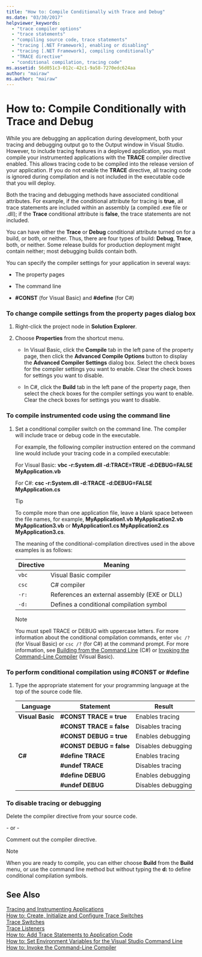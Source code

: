 ```yaml
---
title: "How to: Compile Conditionally with Trace and Debug"
ms.date: "03/30/2017"
helpviewer_keywords: 
  - "trace compiler options"
  - "trace statements"
  - "compiling source code, trace statements"
  - "tracing [.NET Framework], enabling or disabling"
  - "tracing [.NET Framework], compiling conditionally"
  - "TRACE directive"
  - "conditional compilation, tracing code"
ms.assetid: 56d051c3-012c-42c1-9a58-7270edc624aa
author: "mairaw"
ms.author: "mairaw"
---
```

# How to: Compile Conditionally with Trace and Debug
While you are debugging an application during development, both your tracing and debugging output go to the Output window in Visual Studio. However, to include tracing features in a deployed application, you must compile your instrumented applications with the **TRACE** compiler directive enabled. This allows tracing code to be compiled into the release version of your application. If you do not enable the **TRACE** directive, all tracing code is ignored during compilation and is not included in the executable code that you will deploy.  

 Both the tracing and debugging methods have associated conditional attributes. For example, if the conditional attribute for tracing is **true**, all trace statements are included within an assembly (a compiled .exe file or .dll); if the **Trace** conditional attribute is **false**, the trace statements are not included.  

 You can have either the **Trace** or **Debug** conditional attribute turned on for a build, or both, or neither. Thus, there are four types of build: **Debug**, **Trace**, both, or neither. Some release builds for production deployment might contain neither; most debugging builds contain both.  

 You can specify the compiler settings for your application in several ways:  

- The property pages  

- The command line  

- **#CONST** (for Visual Basic) and **#define** (for C#)  

### To change compile settings from the property pages dialog box  

1. Right-click the project node in **Solution Explorer**.  

2. Choose **Properties** from the shortcut menu.  

   - In Visual Basic, click the **Compile** tab in the left pane of the property page, then click the **Advanced Compile Options** button to display the **Advanced Compiler Settings** dialog box. Select the check boxes for the compiler settings you want to enable. Clear the check boxes for settings you want to disable.  

   - In C#, click the **Build** tab in the left pane of the property page, then select the check boxes for the compiler settings you want to enable. Clear the check boxes for settings you want to disable.  

### To compile instrumented code using the command line  

1. Set a conditional compiler switch on the command line. The compiler will include trace or debug code in the executable.  

    For example, the following compiler instruction entered on the command line would include your tracing code in a compiled executable:  

    For Visual Basic: **vbc -r:System.dll -d:TRACE=TRUE -d:DEBUG=FALSE MyApplication.vb**  

    For C#: **csc -r:System.dll -d:TRACE -d:DEBUG=FALSE MyApplication.cs**  

   > [!TIP]
   >  To compile more than one application file, leave a blank space between the file names, for example, **MyApplication1.vb MyApplication2.vb MyApplication3.vb** or **MyApplication1.cs MyApplication2.cs MyApplication3.cs**.  

    The meaning of the conditional-compilation directives used in the above examples is as follows:  


   |Directive|Meaning|  
   |---------------|-------------|  
   |`vbc`|Visual Basic compiler|  
   |`csc`|C# compiler|  
   |`-r:`|References an external assembly (EXE or DLL)|  
   |`-d:`|Defines a conditional compilation symbol|  

   > [!NOTE]
   >  You must spell TRACE or DEBUG with uppercase letters. For more information about the conditional compilation commands, enter `vbc /?` (for Visual Basic) or `csc /?` (for C#) at the command prompt. For more information, see [Building from the Command Line](~/docs/csharp/language-reference/compiler-options/how-to-set-environment-variables-for-the-visual-studio-command-line.md) (C#) or [Invoking the Command-Line Compiler](~/docs/visual-basic/reference/command-line-compiler/how-to-invoke-the-command-line-compiler.md) (Visual Basic).  

### To perform conditional compilation using #CONST or #define  

1. Type the appropriate statement for your programming language at the top of the source code file.  


   |     Language     |        Statement         |       Result       |
   |------------------|--------------------------|--------------------|
   | **Visual Basic** | **#CONST TRACE = true**  |  Enables tracing   |
   |                  | **#CONST TRACE = false** |  Disables tracing  |
   |                  | **#CONST DEBUG = true**  | Enables debugging  |
   |                  | **#CONST DEBUG = false** | Disables debugging |
   |      **C#**      |    **#define TRACE**     |  Enables tracing   |
   |                  |     **#undef TRACE**     |  Disables tracing  |
   |                  |    **#define DEBUG**     | Enables debugging  |
   |                  |     **#undef DEBUG**     | Disables debugging |


### To disable tracing or debugging  

Delete the compiler directive from your source code.  

\- or -  

Comment out the compiler directive.  

> [!NOTE]
>  When you are ready to compile, you can either choose **Build** from the **Build** menu, or use the command line method but without typing the **d:** to define conditional compilation symbols.  

## See Also  
 [Tracing and Instrumenting Applications](../../../docs/framework/debug-trace-profile/tracing-and-instrumenting-applications.md)  
 [How to: Create, Initialize and Configure Trace Switches](../../../docs/framework/debug-trace-profile/how-to-create-initialize-and-configure-trace-switches.md)  
 [Trace Switches](../../../docs/framework/debug-trace-profile/trace-switches.md)  
 [Trace Listeners](../../../docs/framework/debug-trace-profile/trace-listeners.md)  
 [How to: Add Trace Statements to Application Code](../../../docs/framework/debug-trace-profile/how-to-add-trace-statements-to-application-code.md)  
 [How to: Set Environment Variables for the Visual Studio Command Line](~/docs/csharp/language-reference/compiler-options/how-to-set-environment-variables-for-the-visual-studio-command-line.md)  
 [How to: Invoke the Command-Line Compiler](~/docs/visual-basic/reference/command-line-compiler/how-to-invoke-the-command-line-compiler.md)
